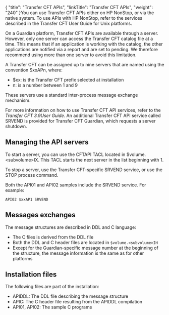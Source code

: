 {
    "title": "Transfer CFT APIs",
    "linkTitle": "Transfer CFT APIs",
    "weight": "240"
}You can use Transfer CFT APIs either on HP NonStop, or via the native system. To use APIs with HP NonStop, refer to the services described in the Transfer CFT User Guide for Unix platforms.

On a Guardian platform, <span class="mc-variable axway_variables.Component_Long_Name variable">Transfer CFT</span> APIs are available through a server. However, only one server can access the <span class="mc-variable axway_variables.Component_Long_Name variable">Transfer CFT</span> catalog file at a time. This means that if an application is working with the catalog, the other applications are notified via a report and are set to pending. We therefore recommend using more than one server to avoid this limitation.

A Transfer CFT can be assigned up to nine servers that are named using the convention $xxAPn, where:

-   $xx: is the <span class="mc-variable axway_variables.Component_Long_Name variable">Transfer CFT</span> prefix selected at installation
-   n: is a number between 1 and 9

These servers use a standard inter-process message exchange mechanism.

For more information on how to use Transfer CFT API services, refer to the *Transfer CFT <span class="mc-variable header_footer_variables.hf_version variable">3.9</span><span class="mc-variable suite_variables.DocTypeUser variable">User Guide</span>*. An additional <span class="mc-variable axway_variables.Component_Long_Name variable">Transfer CFT</span> API service called SRVEND is provided for Transfer CFT Guardian, which requests a server shutdown.

## Managing the API servers

To start a server, you can use the CFTAPI TACL located in $volume.&lt;subvolume>IX. This TACL starts the next server in the list beginning with 1.

To stop a server, use the <span class="mc-variable axway_variables.Component_Long_Name variable">Transfer CFT</span>-specific SRVEND service, or use the STOP process command.

Both the API01 and API02 samples include the SRVEND service. For example:


    API02 $xxAP1 SRVEND

## Messages exchanges

The message structures are described in DDL and C language:

-   The C files is derived from the DDL file
-   Both the DDL and C header files are located in `$volume.<subvolume>IH`
-   Except for the Guardian-specific message number at the beginning of the structure, the message information is the same as for other platforms

## Installation files

The following files are part of the installation:

-   APIDDL: The DDL file describing the message structure
-   APIC: The C header file resulting from the APIDDL compilation
-   API01, API02: The sample C programs
